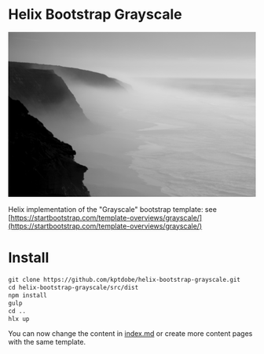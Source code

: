 # Helix Bootstrap Grayscale

![bg-masthead](/dist/img/bg-masthead.jpg)

Helix implementation of the "Grayscale" bootstrap template: see [https://startbootstrap.com/template-overviews/grayscale/](https://startbootstrap.com/template-overviews/grayscale/)

# Install

```
git clone https://github.com/kptdobe/helix-bootstrap-grayscale.git
cd helix-bootstrap-grayscale/src/dist
npm install
gulp
cd ..
hlx up
```

You can now change the content in [index.md](./index.md) or create more content pages with the same template.